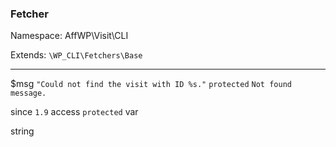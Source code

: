### Fetcher

Namespace: AffWP\Visit\CLI

Extends: `\WP_CLI\Fetchers\Base`

----


$msg
`"Could not find the visit with ID %s."` `protected` `Not found message.` 


since
`1.9` 
access
`protected` 
var

string

